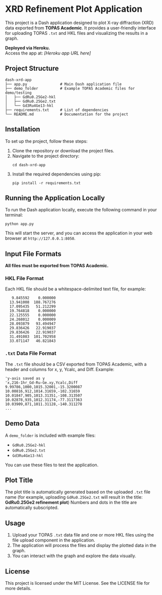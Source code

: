# XRD Refinement Plot Application

This project is a Dash application designed to plot X-ray diffraction (XRD) data exported from **TOPAS Academic**. It provides a user-friendly interface for uploading TOPAS `.txt` and HKL files and visualizing the results in a graph.

**Deployed via Heroku.**  
Access the app at: _[Heroku app URL here]_

## Project Structure

```
dash-xrd-app
├── app.py               # Main Dash application file
├── demo_folder          # Example TOPAS Academic files for demo/testing
│   ├── GdRu0.25Ge2-hkl
│   ├── GdRu0.25Ge2.txt
│   └── Gd3Ru4Ge13-hkl
├── requirements.txt     # List of dependencies
└── README.md            # Documentation for the project
```

## Installation

To set up the project, follow these steps:

1. Clone the repository or download the project files.
2. Navigate to the project directory:
   ```
   cd dash-xrd-app
   ```
3. Install the required dependencies using pip:
   ```
   pip install -r requirements.txt
   ```

## Running the Application Locally

To run the Dash application locally, execute the following command in your terminal:
```
python app.py
```
This will start the server, and you can access the application in your web browser at `http://127.0.0.1:8050`.

## Input File Formats

**All files must be exported from TOPAS Academic.**

### HKL File Format

Each HKL file should be a whitespace-delimited text file, for example:
```
   9.845592    0.000000
  13.941008  188.767276
  17.095435   51.212299
  19.764818    0.000000
  22.125555    0.000000
  24.268012    0.000009
  28.093879   93.494947
  29.836426   22.919037
  29.836426   22.919037
  31.491083  101.702958
  33.071147   46.821843
```

### `.txt` Data File Format

The `.txt` file should be a CSV exported from TOPAS Academic, with a header and columns for x, y, Ycalc, and Diff. Example:
```
'y-axis saved as y
'x,216-1hr_Gd-Ru-Ge.xy,Ycalc,Diff
9.99786,1000,1015.32001,-15.3200087
10.00816,912,1014.31659,-102.31659
10.01847,905,1013.31351,-108.313507
10.02878,935,1012.31174,-77.3117363
10.03909,871,1011.31128,-140.311278
...
```

## Demo Data

A `demo_folder` is included with example files:
- `GdRu0.25Ge2-hkl`
- `GdRu0.25Ge2.txt`
- `Gd3Ru4Ge13-hkl`

You can use these files to test the application.

## Plot Title

The plot title is automatically generated based on the uploaded `.txt` file name (for example, uploading `GdRu0.25Ge2.txt` will result in the title:  
**GdRu0.25Ge2 refinement plot**)
Numbers and dots in the title are automatically subscripted.

## Usage

1. Upload your TOPAS `.txt` data file and one or more HKL files using the file upload component in the application.
2. The application will process the files and display the plotted data in the graph.
3. You can interact with the graph and explore the data visually.

## License

This project is licensed under the MIT License. See the LICENSE file for more details.